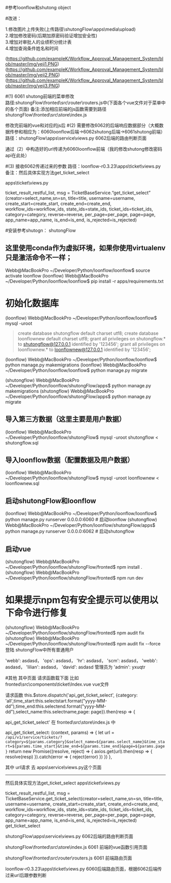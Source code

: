 #参考loonflow和shutong object


#改进：

1.修改图片上传失败(上传路径\shutongFlow\apps\media\upload)  
2.增加修改密码(后期加原密码验证增加安全性)  
3.增加对审批人的业绩积分统计表  
4.增加查询条件姓名和时间  


(https://github.com/exampleK/Workflow_Approval_Management_System/blob/master/img/yeji1.PNG)  
(https://github.com/exampleK/Workflow_Approval_Management_System/blob/master/img/yeji2.PNG)  
(https://github.com/exampleK/Workflow_Approval_Management_System/blob/master/img/yeji3.PNG)  


#(1)
6061 shutong前端的菜单修改     
路径:shutongFlow\fronted\src\router\routers.js中(下面各个vue文件对于菜单中的各个页面)
备注:添加相应前端的js函数需要到路径shutongFlow\fronted\src\store\index.js

修改完前端的vue和对应的js后
#(2)
需要修改6062的后端响应数据部分（大概数据传参和相应为：6060loonflow后端->6062shutong后端->6061shutong前端）
路径：shutongFlow\apps\service\views.py 6062后端的路由判断页面

通过（2）中构造好的url传递为6060loonflow前端（我的修改shutong修改密码api在此处）

#(3)
接收6062传递过来的参数
路径：loonflow-r0.3.23\apps\ticket\views.py
备注：然后具体实现方法get_ticket_select

apps\ticket\views.py

ticket_result_restful_list, msg = 
TicketBaseService.“get_ticket_select”
(creator=select_name,sn=sn, title=title, username=username, create_start=create_start, create_end=create_end, workflow_ids=workflow_ids, state_ids=state_ids, ticket_ids=ticket_ids,
category=category, reverse=reverse, per_page=per_page, page=page, app_name=app_name, is_end=is_end, is_rejected=is_rejected)



#安装参考shutogn：
shutongFlow
## 这里使用conda作为虚拟环境，如果你使用virtualenv只是激活命令不一样；
Webb@MacBookPro ~/Developer/Python/loonflow/loonflow$ source activate loonflow
(loonflow) Webb@MacBookPro ~/Developer/Python/loonflow/loonflow$ pip install -r apps/requirements.txt

# 初始化数据库
(loonflow) Webb@MacBookPro ~/Developer/Python/loonflow/loonflow$ mysql -uroot
> create database shutongflow default charset utf8;
> create database loonflownew default charset utf8;
> grant all privileges on shutongflow.* to shutongflow@127.0.0.1 identified by '123456';
> grant all privileges on loonflownew.* to loonflownew@127.0.0.1 identified by '123456';

(loonflow) Webb@MacBookPro ~/Developer/Python/loonflow/loonflow$ python manage.py makemigrations
(loonflow) Webb@MacBookPro ~/Developer/Python/loonflow/loonflow$ python manage.py migrate

(shutongflow) Webb@MacBookPro ~/Developer/Python/loonflow/shutongFlow/apps$ python manage.py makemigrations
(shutongflow) Webb@MacBookPro ~/Developer/Python/loonflow/shutongFlow/apps$ python manage.py migrate

## 导入第三方数据（这里主要是用户数据）
(loonflow) Webb@MacBookPro ~/Developer/Python/loonflow/shutongFlow$ mysql -uroot shutongflow < shutongflow.sql
## 导入loonflow数据（配置数据及用户数据）
(loonflow) Webb@MacBookPro ~/Developer/Python/loonflow/shutongFlow$ mysql -uroot loonflownew < loonflownew.sql

## 启动shutongFlow和loonflow
(loonflow) Webb@MacBookPro ~/Developer/Python/loonflow/loonflow$  python manage.py runserver 0.0.0.0:6060 # 启动loonflow
(shutongflow) Webb@MacBookPro ~/Developer/Python/loonflow/shutongFlow/apps$ python manage.py runserver 0.0.0.0:6062 # 启动shutongflow

## 启动vue
(shutongflow) Webb@MacBookPro ~/Developer/Python/loonflow/shutongFlow/fronted$ npm install .
(shutongflow) Webb@MacBookPro ~/Developer/Python/loonflow/shutongFlow/fronted$ npm run dev

# 如果提示npm包有安全提示可以使用以下命令进行修复
(shutongflow) Webb@MacBookPro ~/Developer/Python/loonflow/shutongFlow/fronted$ npm audit fix
(shutongflow) Webb@MacBookPro ~/Developer/Python/loonflow/shutongFlow/fronted$ npm audit fix --force
登陆
shutongFlow中所有普通用户

'webb': asdasd，
'ops': asdasd，
'hr': asdasd，
'scm': asdasd，
'webb': asdasd，
'lilian': asdasd，
'david': asdasd
管理员为
'admin': yxuqtr

#其他
其中页面 请求函数载下面 比如 
fronted\src\components\ticket\Index.vue vue文件

请求函数 this.$store.dispatch('api_get_ticket_select', {category: 'all',time_start:this.selectstart.format("yyyy-MM-dd"),time_end:this.selectend.format("yyyy-MM-dd"),select_name:this.selectname,page: page}).then(resp => {

api_get_ticket_select' 在  fronted\src\store\index.js 中


api_get_ticket_select: (context, params) => {
      let url = `/api/v1/service/tickets/?category=${params.category}&select_name=${params.select_name}&time_start=${params.time_start}&time_end=${params.time_end}&page=${params.page}`
      return new Promise((resolve, reject) => {
        axios.get(url).then(resp => {
          resolve(resp)
        }).catch(error => {
          reject(error)
        })
      })
    },

其中 url请求 去 apps\service\views.py这个页面

----------------------------------------------------------
然后具体实现方法get_ticket_select
apps\ticket\views.py

ticket_result_restful_list, msg = TicketBaseService.get_ticket_select(creator=select_name,sn=sn, title=title, username=username, create_start=create_start, create_end=create_end, workflow_ids=workflow_ids, state_ids=state_ids, ticket_ids=ticket_ids,
                                                                                category=category, reverse=reverse, per_page=per_page, page=page, app_name=app_name, is_end=is_end, is_rejected=is_rejected)
get_ticket_select





shutongFlow\apps\service\views.py 6062后端的路由判断页面

shutongFlow\fronted\src\store\index.js 6061 前端的vue函数引用页面

shutongFlow\fronted\src\router\routers.js 6061 前端路由页面

loonflow-r0.3.23\apps\ticket\views.py 6060后端路由页面，根据6062后端传过来url后跟参数判断